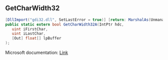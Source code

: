 ## GetCharWidth32

```csharp
[DllImport("gdi32.dll", SetLastError = true)] [return: MarshalAs(UnmanagedType.Bool)]
public static extern bool GetCharWidth32A(IntPtr hdc,
   uint iFirstChar,
   uint iLastChar,
   [Out] float[] lpBuffer
);
```

Microsoft documentation: [Link](https://docs.microsoft.com/en-us/windows/win32/api/wingdi/nf-wingdi-getcharwidth32a)
